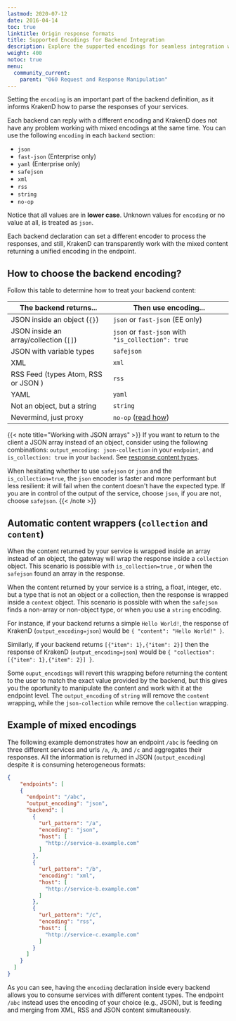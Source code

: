 ```yaml
---
lastmod: 2020-07-12
date: 2016-04-14
toc: true
linktitle: Origin response formats
title: Supported Encodings for Backend Integration
description: Explore the supported encodings for seamless integration with backend systems in KrakenD. Learn how to optimize data exchange and ensure compatibility between KrakenD and your backend services.
weight: 400
notoc: true
menu:
  community_current:
    parent: "060 Request and Response Manipulation"
---
```

Setting the `encoding` is an important part of the backend definition, as it informs KrakenD how to parse the responses of your services.

Each backend can reply with a different encoding and KrakenD does not have any problem working with mixed encodings at the same time. You can use the following `encoding` in each `backend` section:

- `json`
- `fast-json` (Enterprise only)
- `yaml` (Enterprise only)
- `safejson`
- `xml`
- `rss`
- `string`
- `no-op`


Notice that all values are in **lower case**. Unknown values for `encoding` or no value at all, is treated as `json`.

Each backend declaration can set a different encoder to process the responses, and still, KrakenD can transparently work with the mixed content returning a unified encoding in the endpoint.

## How to choose the backend encoding?
Follow this table to determine how to treat your backend content:

| The backend returns...                 | Then use encoding...                |
|----------------------------------------|-------------------------------------|
| JSON inside an object (`{}`)           | `json` or `fast-json` (EE only)     |
| JSON inside an array/collection (`[]`) | `json` or `fast-json` with `"is_collection": true` |
| JSON with variable types               | `safejson`                          |
| XML                                    | `xml`                               |
| RSS Feed (types Atom, RSS or JSON )    | `rss`                               |
| YAML                                   | `yaml`                              |
| Not an object, but a string            | `string`                            |
| Nevermind, just proxy                  | `no-op` ([read how](/docs/endpoints/no-op/)) |

{{< note title="Working with JSON arrays" >}}
If you want to return to the client a JSON array instead of an object, consider using the following combinations: `output_encoding: json-collection` in your `endpoint`, and `is_collection: true` in your `backend`. See [response content types](/docs/endpoints/content-types/).

When hesitating whether to use `safejson` or `json` and the `is_collection=true`, the `json` encoder is faster and more performant but less resilient: it will fail when the content doesn't have the expected type. If you are in control of the output of the service, choose `json`, if you are not, choose `safejson`.
{{< /note >}}

## Automatic content wrappers (`collection` and `content`)
When the content returned by your service is wrapped inside an array instead of an object, the gateway will wrap the response inside a `collection` object. This scenario is possible with `is_collection=true` , or when the `safejson` found an array in the response.

When the content returned by your service is a string, a float, integer, etc. but a type that is not an object or a collection, then the response is wrapped inside a `content` object. This scenario is possible with when the `safejson` finds a non-array or non-object type, or when you use a `string` encoding.

For instance, if your backend returns a simple `Hello World!`, the response of KrakenD (`output_encoding=json`) would be `{ "content": "Hello World!" }`.

Similarly, if your backend returns `[{"item": 1},{"item": 2}]` then the response of KrakenD (`output_encoding=json`) would be `{ "collection": [{"item": 1},{"item": 2}] }`.

Some `ouput_encodings` will revert this wrapping before returning the content to the user to match the exact value provided by the backend, but this gives you the oportunity to manipulate the content and work with it at the endpoint level. The `output_encoding` of `string` will remove the `content` wrapping, while the `json-collection` while remove the `collection` wrapping.

## Example of mixed encodings

The following example demonstrates how an endpoint `/abc` is feeding on three different services and urls  `/a`, `/b`, and `/c` and aggregates their responses. All the information is returned in JSON (`output_encoding`) despite it is consuming heterogeneous formats:

```json
{
	"endpoints": [
    {
      "endpoint": "/abc",
      "output_encoding": "json",
      "backend": [
        {
          "url_pattern": "/a",
          "encoding": "json",
          "host": [
            "http://service-a.example.com"
          ]
        },
        {
          "url_pattern": "/b",
          "encoding": "xml",
          "host": [
            "http://service-b.example.com"
          ]
        },
        {
          "url_pattern": "/c",
          "encoding": "rss",
          "host": [
            "http://service-c.example.com"
          ]
        }
      ]
    }
  ]
}
```

As you can see, having the `encoding` declaration inside every backend allows you to consume services with different content types. The endpoint `/abc` instead uses the encoding of your choice (e.g., JSON), but is feeding and merging from XML, RSS and JSON content simultaneously.
